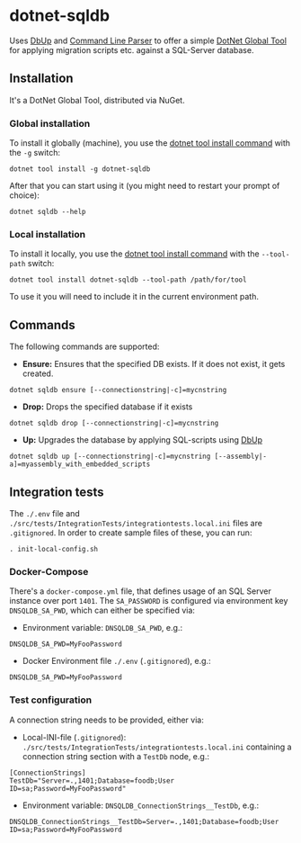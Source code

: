 # dotnet-sqldb
Uses [DbUp](https://github.com/dbup/dbup) and [Command Line Parser](https://github.com/commandlineparser/commandline) to offer a simple [DotNet Global Tool](https://docs.microsoft.com/en-us/dotnet/core/tools/global-tools) for applying migration scripts etc. against a SQL-Server database.

## Installation
It's a DotNet Global Tool, distributed via NuGet.

### Global installation
To install it globally (machine), you use the [dotnet tool install command](https://docs.microsoft.com/en-us/dotnet/core/tools/dotnet-tool-install) with the `-g` switch:

```
dotnet tool install -g dotnet-sqldb
```

After that you can start using it (you might need to restart your prompt of choice):

```
dotnet sqldb --help
```

### Local installation
To install it locally, you use the [dotnet tool install command](https://docs.microsoft.com/en-us/dotnet/core/tools/dotnet-tool-install) with the `--tool-path` switch:

```
dotnet tool install dotnet-sqldb --tool-path /path/for/tool
```

To use it you will need to include it in the current environment path.

## Commands
The following commands are supported:

- **Ensure:** Ensures that the specified DB exists. If it does not exist, it gets created.
```
dotnet sqldb ensure [--connectionstring|-c]=mycnstring
```

- **Drop:** Drops the specified database if it exists
```
dotnet sqldb drop [--connectionstring|-c]=mycnstring
```

- **Up:** Upgrades the database by applying SQL-scripts using [DbUp](https://github.com/dbup/dbup)
```
dotnet sqldb up [--connectionstring|-c]=mycnstring [--assembly|-a]=myassembly_with_embedded_scripts
```

## Integration tests
The `./.env` file and `./src/tests/IntegrationTests/integrationtests.local.ini` files are `.gitignored`. In order to create sample files of these, you can run:

```
. init-local-config.sh
```

### Docker-Compose
There's a `docker-compose.yml` file, that defines usage of an SQL Server instance over port `1401`. The `SA_PASSWORD` is configured via environment key `DNSQLDB_SA_PWD`, which can either be specified via:

- Environment variable: `DNSQLDB_SA_PWD`, e.g.:
```
DNSQLDB_SA_PWD=MyFooPassword
```

- Docker Environment file `./.env` (`.gitignored`), e.g.:
```
DNSQLDB_SA_PWD=MyFooPassword
```

### Test configuration
A connection string needs to be provided, either via:

- Local-INI-file (`.gitignored`): `./src/tests/IntegrationTests/integrationtests.local.ini` containing a connection string section with a `TestDb` node, e.g.:
```
[ConnectionStrings]
TestDb="Server=.,1401;Database=foodb;User ID=sa;Password=MyFooPassword"
```

- Environment variable: `DNSQLDB_ConnectionStrings__TestDb`, e.g.:

```
DNSQLDB_ConnectionStrings__TestDb=Server=.,1401;Database=foodb;User ID=sa;Password=MyFooPassword
```